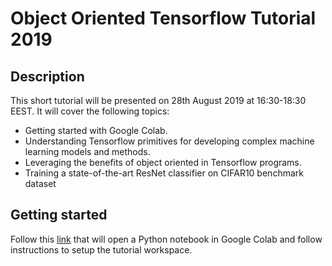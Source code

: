 # Object Oriented Tensorflow Tutorial 2019
## Description
This short tutorial will be presented on 28th August 2019 at 16:30-18:30 EEST. It will cover the following topics:
* Getting started with Google Colab.
* Understanding Tensorflow primitives for developing complex machine learning models and methods.
* Leveraging the benefits of object oriented in Tensorflow programs.
* Training a state-of-the-art ResNet classifier on CIFAR10 benchmark dataset

## Getting started
Follow this [link](https://colab.research.google.com/drive/1bKunb0v0A97gKvTQCXvgsC53QxoXFJoQ#scrollTo=IAnkDSS5IbjV) that will open a Python notebook in Google Colab and follow instructions to setup the tutorial workspace.

